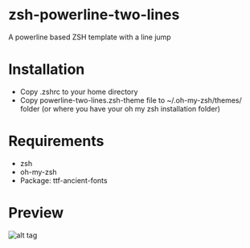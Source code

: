 # zsh-powerline-two-lines
A powerline based ZSH template with a line jump

# Installation
- Copy .zshrc to your home directory
- Copy powerline-two-lines.zsh-theme file to ~/.oh-my-zsh/themes/ folder (or where you have your oh my zsh installation folder)

# Requirements
- zsh
- oh-my-zsh
- Package: ttf-ancient-fonts

# Preview
![alt tag](https://github.com/sokecillo/zsh-powerline-two-lines/raw/master/zsh.png)
